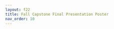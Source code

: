 ```yaml
---
layout: f22
title: Fall Capstone Final Presentation Poster
nav_order: 10
---
```

<div style="position: relative; width: 0; height: 100%; padding-top: 141.4286%;
 padding-bottom: 0; box-shadow: 0 2px 8px 0 rgba(63,69,81,0.16); margin-top: 1.6em; margin-bottom: 0.9em; overflow: hidden;
 border-radius: 8px; will-change: transform;">
  <iframe loading="lazy" style="position: absolute; width: 100%; height: 100%; top: 0; left: 0; border: none; padding: 0;margin: 0;"
    src="https:&#x2F;&#x2F;www.canva.com&#x2F;design&#x2F;DAFTMRCOPR8&#x2F;view?embed" allowfullscreen="allowfullscreen" allow="fullscreen">
  </iframe>
</div>
